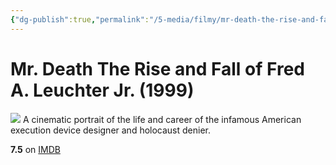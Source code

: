 ```yaml
---
{"dg-publish":true,"permalink":"/5-media/filmy/mr-death-the-rise-and-fall-of-fred-a-leuchter-jr/","contentClasses":"movie","tags":["to-watch","фильм","#Documentary","#Biography"],"created":"2024-01-20T05:37:24.204+07:00","updated":"2024-01-20T05:55:02.190+07:00"}
---
```


# Mr. Death The Rise and Fall of Fred A. Leuchter Jr. (1999)
![](https://m.media-amazon.com/images/M/MV5BOGEwNjI3N2MtMjQ3Yi00ZDE2LWE2YmMtYzU5YTQ0ODlkMjEzXkEyXkFqcGdeQXVyNTc4Njg5MjA@._V1_SX300.jpg)
A cinematic portrait of the life and career of the infamous American execution device designer and holocaust denier.

**7.5** on [IMDB](https://www.imdb.com/title/tt0192335)
